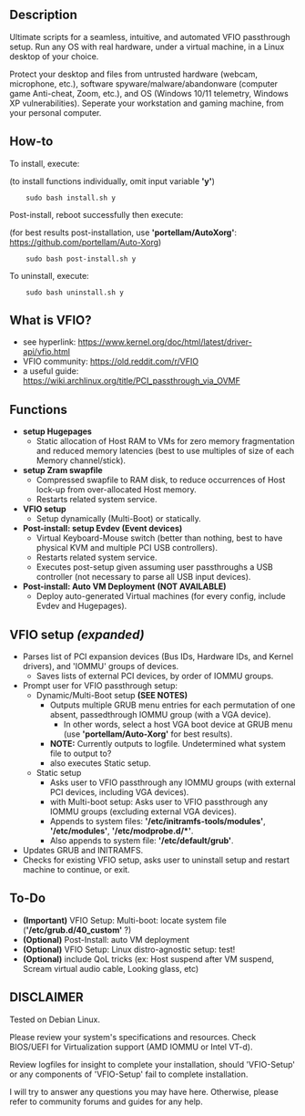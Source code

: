 ## Description
Ultimate scripts for a seamless, intuitive, and automated VFIO passthrough setup. Run any OS with real hardware, under a virtual machine, in a Linux desktop of your choice.

Protect your desktop and files from untrusted hardware (webcam, microphone, etc.), software spyware/malware/abandonware (computer game Anti-cheat, Zoom, etc.), and OS (Windows 10/11 telemetry, Windows XP vulnerabilities). Seperate your workstation and gaming machine, from your personal computer.

## How-to
To install, execute:    

(to install functions individually, omit input variable **'y'**)

        sudo bash install.sh y

Post-install, reboot successfully then execute:

(for best results post-installation, use **'portellam/AutoXorg'**:  https://github.com/portellam/Auto-Xorg)

        sudo bash post-install.sh y

To uninstall, execute:

        sudo bash uninstall.sh y

## What is VFIO?
* see hyperlink:        https://www.kernel.org/doc/html/latest/driver-api/vfio.html
* VFIO community:       https://old.reddit.com/r/VFIO
* a useful guide:       https://wiki.archlinux.org/title/PCI_passthrough_via_OVMF

## Functions
* **setup Hugepages**
    * Static allocation of Host RAM to VMs for zero memory fragmentation and reduced memory latencies (best to use multiples of size of each Memory channel/stick).
* **setup Zram swapfile**
    * Compressed swapfile to RAM disk, to reduce occurrences of Host lock-up from over-allocated Host memory.
    * Restarts related system service.
* **VFIO setup**
    * Setup dynamically (Multi-Boot) or statically.
* **Post-install: setup Evdev (Event devices)**
    * Virtual Keyboard-Mouse switch (better than nothing, best to have physical KVM and multiple PCI USB controllers).
    * Restarts related system service.
    * Executes post-setup given assuming user passthroughs a USB controller (not necessary to parse all USB input devices).
* **Post-install: Auto VM Deployment** **(NOT AVAILABLE)**
    * Deploy auto-generated Virtual machines (for every config, include Evdev and Hugepages).

## VFIO setup *(expanded)*
* Parses list of PCI expansion devices (Bus IDs, Hardware IDs, and Kernel drivers), and 'IOMMU' groups of devices.
    * Saves lists of external PCI devices, by order of IOMMU groups.
* Prompt user for VFIO passthrough setup:
    * Dynamic/Multi-Boot setup **(SEE NOTES)**
        * Outputs multiple GRUB menu entries for each permutation of one absent, passedthrough IOMMU group (with a VGA device).
            * In other words, select a host VGA boot device at GRUB menu (use **'portellam/Auto-Xorg'** for best results).
        * **NOTE:** Currently outputs to logfile. Undetermined what system file to output to?
        * also executes Static setup.
    * Static setup
        * Asks user to VFIO passthrough any IOMMU groups (with external PCI devices, including VGA devices).
        * with Multi-boot setup: Asks user to VFIO passthrough any IOMMU groups (excluding external VGA devices).
        * Appends to system files: **'/etc/initramfs-tools/modules'**, **'/etc/modules'**, **'/etc/modprobe.d/*'**.
        * Also appends to system file: **'/etc/default/grub'**.         
* Updates GRUB and INITRAMFS.
* Checks for existing VFIO setup, asks user to uninstall setup and restart machine to continue, or exit.

## To-Do
* **(Important)** VFIO Setup: Multi-boot:   locate system file (**'/etc/grub.d/40_custom'** ?)
* **(Optional)** Post-Install:              auto VM deployment
* **(Optional)** VFIO Setup:                Linux distro-agnostic setup: test!
* **(Optional)** include QoL tricks (ex: Host suspend after VM suspend, Scream virtual audio cable, Looking glass, etc)

## DISCLAIMER
Tested on Debian Linux.

Please review your system's specifications and resources. Check BIOS/UEFI for Virtualization support (AMD IOMMU or Intel VT-d).

Review logfiles for insight to complete your installation, should 'VFIO-Setup' or any components of 'VFIO-Setup' fail to complete installation.

I will try to answer any questions you may have here. Otherwise, please refer to community forums and guides for any help.

